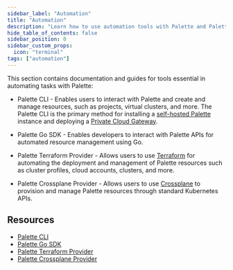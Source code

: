 ```yaml
---
sidebar_label: "Automation"
title: "Automation"
description: "Learn how to use automation tools with Palette and Palette VerteX."
hide_table_of_contents: false
sidebar_position: 0
sidebar_custom_props:
  icon: "terminal"
tags: ["automation"]
---
```


This section contains documentation and guides for tools essential in automating tasks with Palette:

- Palette CLI - Enables users to interact with Palette and create and manage resources, such as projects, virtual
  clusters, and more. The Palette CLI is the primary method for installing a
  [self-hosted Palette](../enterprise-version/enterprise-version.md) instance and deploying a
  [Private Cloud Gateway](../clusters/pcg/pcg.md).

- Palette Go SDK - Enables developers to interact with Palette APIs for automated resource management using Go.

- Palette Terraform Provider - Allows users to use [Terraform](https://www.terraform.io) for automating the deployment
  and management of Palette resources such as cluster profiles, cloud accounts, clusters, and more.

- Palette Crossplane Provider - Allows users to use [Crossplane](https://docs.crossplane.io/) to provision and manage
  Palette resources through standard Kubernetes APIs.

## Resources

- [Palette CLI](./palette-cli/palette-cli.md)
- [Palette Go SDK](./palette-sdk/palette-sdk.md)
- [Palette Terraform Provider](./terraform/terraform.md)
- [Palette Crossplane Provider](./crossplane/crossplane.md)
